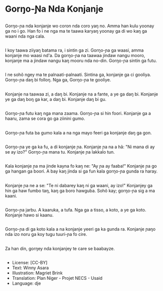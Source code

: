 # Gorŋo-Ɲa Nda Konjanje

##
Gorŋo-ɲa nda konjanje wo coron nda coro yaŋ no. Amma han kulu yoonay ga no i go. Han fo i ne nga ma te taawa karyaŋ yoonay ga di wo kaŋ ga waani nda nga cala.

##
I koy taawa ziiyaŋ batama ra, i sintin ga zi. Gorŋo-ɲa ga waasi, amma konjanje mo waasi nd'a. Da gorŋo-ɲa na taawaa jindaw nangu mooro, konjanje ma a jindaw nangu kaŋ mooru nda no-din. Gorŋo-ɲa sintin ga futu.

##
I ne sohõ ngey ma te palnaati-palnaati. Sintina ga, konjanje ga ci gooliya. Gorŋo-ɲa daŋ bi folloŋ. Nga ga, Gorŋo-ɲa te gooliye.

##
Konjanje na taawaa zi, a daŋ bi. Konjanje na a fante, a ye ga daŋ bi. Konjanje ye ga daŋ boŋ ga kar, a daŋ bi. Konjanje daŋ bi gu.

##
Gorŋo-ɲa futu kaŋ nga mana zaama. Gorŋo-ɲa si hin foori. Konjanje ga a haaru, zama se cora go ga ziinini gumo.

##
Gorŋo-ɲa futa ba gumo kala a na nga mayo feeri ga konjanje daŋ ga gon.

##
Gorŋo-ɲa ye ga ka fu, a di konjanje ɲa. Konjanje ɲa na a hã: "Ni mana di ay se ay izo?" Gorŋo-ɲa mana tu. Konjanje ɲa lakkalo tun.

##
Kala konjanje ɲa ma jinde kayna fo kaŋ ne: "Ay ɲa ay faaba!" Konjanje ɲa go ga hangan ga boori. A bay kaŋ jinda si ga fun kala gorŋo-ɲa gunda ra haray.

##
Konjanje ɲa ne a se: "Te ni dabarey kaŋ ni ga waani, ay izo!" Konjanjey ga hin ga haw fumbo taŋ, kaŋ ga boro hawguba. Sohõ kay; gorŋo-ɲa sig a ma kaani.

##
Gorŋo-ɲa jarbu. A kaaruka, a tufa. Nga ga a tisso, a koto, a ye ga koto. Konjanje hawo si kaanu.

##
Gorŋo-ɲa di ga koto kala a na konjanje yeeri ga ka gunda ra. Konjanje ɲaŋo nda izo noru ga koy tugu tuuri-ɲa fo cire.

##
Za han din, gorŋey nda konjanjey te care se baabayze.

##
* License: [CC-BY]
* Text: Winny Asara
* Illustration: Magriet Brink
* Translation: Plan Niger - Projet NECS - Usaid
* Language: dje
